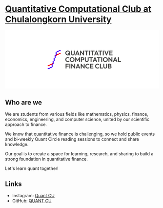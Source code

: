 # [Quantitative Computational Club at Chulalongkorn University](https://www.instagram.com/quantcu/)

![cover](https://github.com/QUANT-CU/.github/blob/main/cover%20for%20github.png)

## Who are we
We are students from various fields like mathematics, physics, finance, economics, engineering, and computer science, united by our scientific approach to finance.

We know that quantitative finance is challenging, so we hold public events and bi-weekly Quant Circle reading sessions to connect and share knowledge.

Our goal is to create a space for learning, research, and sharing to build a strong foundation in quantitative finance.

Let's learn quant together! 

## Links
- Instagram: [Quant CU](https://www.instagram.com/quantcu/)
- GitHub: [QUANT CU](https://github.com/quant-cu)
